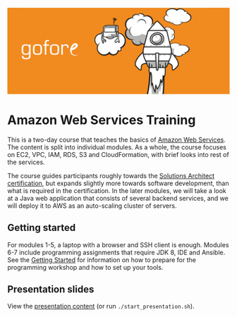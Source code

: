 
![Amazon Web Services Training](/images/banner.png)

# Amazon Web Services Training

This is a two-day course that teaches the basics of [Amazon Web Services](http://aws.amazon.com). The content is split into individual modules. As a whole, the course focuses on EC2, VPC, IAM, RDS, S3 and CloudFormation, with brief looks into rest of the services.

The course guides participants roughly towards the [Solutions Architect certification](http://aws.amazon.com/certification/certified-solutions-architect-associate/), but expands slightly more towards software development, than what is required in the certification. In the later modules, we will take a look at a Java web application that consists of several backend services, and we will deploy it to AWS as an auto-scaling cluster of servers.

## Getting started

For modules 1-5, a laptop with a browser and SSH client is enough. Modules 6-7 include programming assignments that require JDK 8, IDE and Ansible. See the [Getting Started](docs/getting_started.md) for information on how to prepare for the programming workshop and how to set up your tools.

## Presentation slides

View the [presentation content](docs/) (or run `./start_presentation.sh`).
